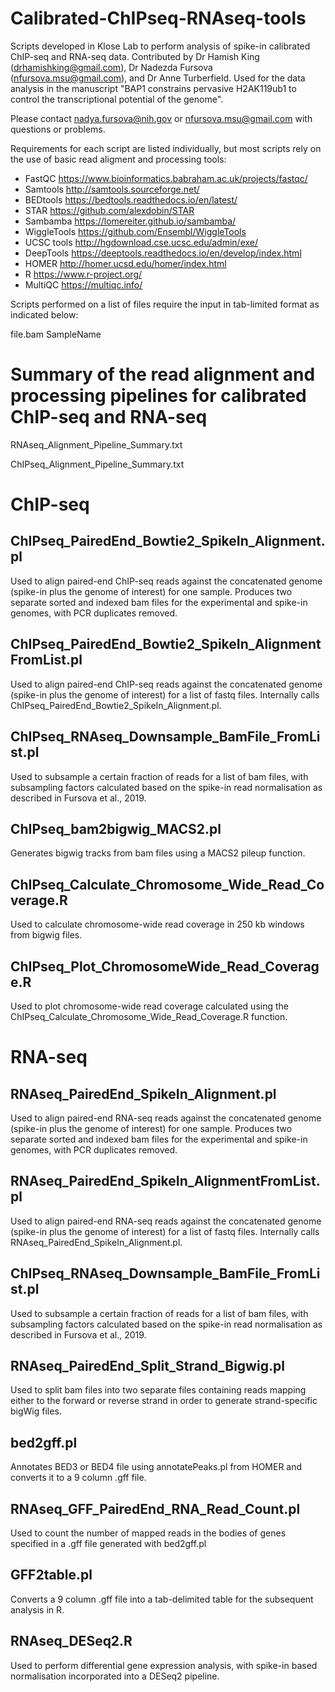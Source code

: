 # Calibrated-ChIPseq-RNAseq-tools

Scripts developed in Klose Lab to perform analysis of spike-in calibrated ChIP-seq and RNA-seq data. Contributed by Dr Hamish King (drhamishking@gmail.com), Dr Nadezda Fursova (nfursova.msu@gmail.com), and Dr Anne Turberfield. Used for the data analysis in the manuscript "BAP1 constrains pervasive H2AK119ub1 to control the transcriptional potential of the genome".

Please contact nadya.fursova@nih.gov or nfursova.msu@gmail.com with questions or problems.

Requirements for each script are listed individually, but most scripts rely on the use of basic read aligment and processing tools:

- FastQC	https://www.bioinformatics.babraham.ac.uk/projects/fastqc/
- Samtools	http://samtools.sourceforge.net/ 
- BEDtools	https://bedtools.readthedocs.io/en/latest/
- STAR	https://github.com/alexdobin/STAR
- Sambamba	https://lomereiter.github.io/sambamba/
- WiggleTools	https://github.com/Ensembl/WiggleTools
- UCSC tools http://hgdownload.cse.ucsc.edu/admin/exe/
- DeepTools	https://deeptools.readthedocs.io/en/develop/index.html
- HOMER	http://homer.ucsd.edu/homer/index.html
- R	https://www.r-project.org/
- MultiQC	https://multiqc.info/

Scripts performed on a list of files require the input in tab-limited format as indicated below:

file.bam	SampleName

# Summary of the read alignment and processing pipelines for calibrated ChIP-seq and RNA-seq

RNAseq_Alignment_Pipeline_Summary.txt

ChIPseq_Alignment_Pipeline_Summary.txt

# ChIP-seq

## ChIPseq_PairedEnd_Bowtie2_SpikeIn_Alignment.pl

Used to align paired-end ChIP-seq reads against the concatenated genome (spike-in plus the genome of interest) for one sample. Produces two separate sorted and indexed bam files for the experimental and spike-in genomes, with PCR duplicates removed.

## ChIPseq_PairedEnd_Bowtie2_SpikeIn_AlignmentFromList.pl

Used to align paired-end ChIP-seq reads against the concatenated genome (spike-in plus the genome of interest) for a list of fastq files. Internally calls  ChIPseq_PairedEnd_Bowtie2_SpikeIn_Alignment.pl. 

## ChIPseq_RNAseq_Downsample_BamFile_FromList.pl

Used to subsample a certain fraction of reads for a list of bam files, with subsampling factors calculated based on the spike-in read normalisation as described in Fursova et al., 2019. 

## ChIPseq_bam2bigwig_MACS2.pl

Generates bigwig tracks from bam files using a MACS2 pileup function.

## ChIPseq_Calculate_Chromosome_Wide_Read_Coverage.R

Used to calculate chromosome-wide read coverage in 250 kb windows from bigwig files.

## ChIPseq_Plot_ChromosomeWide_Read_Coverage.R

Used to plot chromosome-wide read coverage calculated using the ChIPseq_Calculate_Chromosome_Wide_Read_Coverage.R function.

# RNA-seq

## RNAseq_PairedEnd_SpikeIn_Alignment.pl

Used to align paired-end RNA-seq reads against the concatenated genome (spike-in plus the genome of interest) for one sample. Produces two separate sorted and indexed bam files for the experimental and spike-in genomes, with PCR duplicates removed.

## RNAseq_PairedEnd_SpikeIn_AlignmentFromList.pl

Used to align paired-end RNA-seq reads against the concatenated genome (spike-in plus the genome of interest) for a list of fastq files. Internally calls  RNAseq_PairedEnd_SpikeIn_Alignment.pl. 

## ChIPseq_RNAseq_Downsample_BamFile_FromList.pl

Used to subsample a certain fraction of reads for a list of bam files, with subsampling factors calculated based on the spike-in read normalisation as described in Fursova et al., 2019. 

## RNAseq_PairedEnd_Split_Strand_Bigwig.pl

Used to split bam files into two separate files containing reads mapping either to the forward or reverse strand in order to generate strand-specific bigWig files.

## bed2gff.pl

Annotates BED3 or BED4 file using annotatePeaks.pl from HOMER and converts it to a 9 column .gff file.

## RNAseq_GFF_PairedEnd_RNA_Read_Count.pl

Used to count the number of mapped reads in the bodies of genes specified in a .gff file generated with bed2gff.pl

## GFF2table.pl

Converts a 9 column .gff file into a tab-delimited table for the subsequent analysis in R.

## RNAseq_DESeq2.R

Used to perform differential gene expression analysis, with spike-in based normalisation incorporated into a DESeq2 pipeline.
